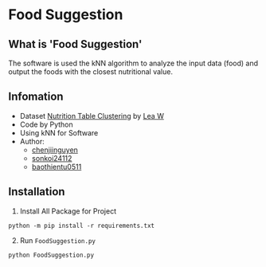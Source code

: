 # Food Suggestion

## What is 'Food Suggestion'
The software is used the kNN algorithm to analyze the input data (food) and output the foods with the closest nutritional value.

## Infomation
- Dataset [Nutrition Table Clustering](https://www.kaggle.com/lwodarzek/nutrition-table-clustering/output?select=nutrition_table.csv) by [Lea W](https://www.kaggle.com/lwodarzek)
- Code by Python
- Using kNN for Software
- Author: 
    - [chenjiinguyen](https://github.com/chenjiinguyen)
    - [sonkoi24112](https://github.com/sonkoi24112)
    - [baothientu0511](https://github.com/baothientu0511)

## Installation
1. Install All Package for Project
```
python -m pip install -r requirements.txt
```
2. Run `FoodSuggestion.py`
```
python FoodSuggestion.py
```

